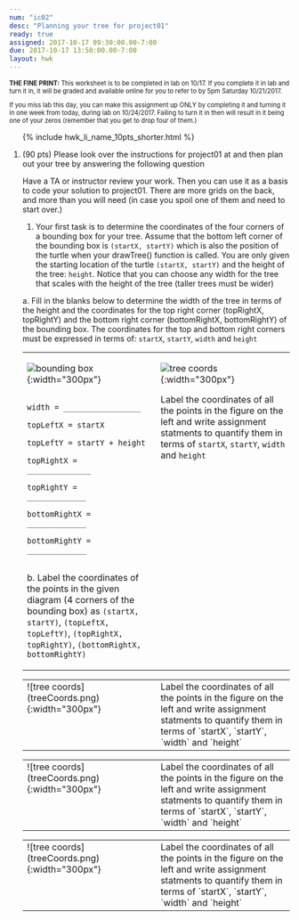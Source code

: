 ```yaml
---
num: "ic02"
desc: "Planning your tree for project01"
ready: true
assigned: 2017-10-17 09:30:00.00-7:00
due: 2017-10-17 13:50:00.00-7:00
layout: hwk
---
```


<div style="font-size:80%">
<b>THE FINE PRINT:</b> This worksheet is to be completed in lab on 10/17.   If you complete
it in lab and turn it in, it will be graded and available online for you to
refer to by 5pm Saturday 10/21/2017.

If you miss lab this day, you can make this assignment up ONLY by completing
it and turning it in one week from today, during lab on 10/24/2017.
Failing to turn it in then will result in it being one of your zeros
(remember that you get to drop four of them.)
</div>

<ol>

{% include hwk_li_name_10pts_shorter.html %}

<li markdown="1"> (90 pts) Please look over the instructions for project01 at <http://ucsb-cs8-f17.github.io/lab/project01> and then plan out your tree by answering the following question

Have a TA or instructor review your work.  Then you can use it as a basis to code your solution to project01.   There are more grids on the back, and more than you will need (in case you spoil one of them and need to start over.)

1. Your first task is to determine the coordinates of the four corners of a bounding box for your tree. Assume that the bottom left corner of the bounding box is `(startX, startY)` which is also the position of the turtle when your drawTree() function is called. You are only given the starting location of the turtle `(startX, startY)` and the height of the tree: `height`. Notice that you can choose any width for the tree that scales with the height of the tree (taller trees must be wider)

a. Fill in the blanks below to determine the width of the tree in terms of the height and the coordinates for the top right corner (topRightX, topRightY) and the bottom right corner (bottomRightX, bottomRightY) of the bounding box. The coordinates for the top and bottom right corners must be expressed in terms of: `startX`, `startY`, `width` and `height`

<style>
table.turtle * td { vertical-align: top; }
</style>

<table class="turtle">
<tr>
<td markdown="1">

![bounding box](boundingCoords.png){:width="300px"}

```

width = _________________

topLeftX = startX 

topLeftY = startY + height

topRightX =   ______________

topRightY =    _____________

bottomRightX = _____________

bottomRightY = _____________
    
```

b. Label the coordinates of the points in the given diagram (4 corners of the bounding box) as `(startX, startY)`, `(topLeftX, topLeftY)`, `(topRightX, topRightY)`, `(bottomRightX, bottomRightY)`

</td>
<td markdown="1" style="width:50%">

![tree coords](treeCoords.png){:width="300px"}

Label the coordinates of all the points in the figure on the left and write assignment statments to quantify them in terms of `startX`, `startY`, `width` and `height` 

</td>
</tr>
</table>


<div class="pagebreak">
</div>

<div style="font-size:80%" markdown="1">

</div>


<table class="turtle">
<tr>

<td markdown="1" style="width:50%">
![tree coords](treeCoords.png){:width="300px"}

</td>

<td markdown="1" style="width:300px">
Label the coordinates of all the points in the figure on the left and write assignment statments to quantify them in terms of `startX`, `startY`, `width` and `height` 

</td>
</tr>
</table>

<table class="turtle">
<tr>

<td markdown="1" style="width:50%">
![tree coords](treeCoords.png){:width="300px"}

</td>

<td markdown="1" style="width:300px">
Label the coordinates of all the points in the figure on the left and write assignment statments to quantify them in terms of `startX`, `startY`, `width` and `height` 

</td>
</tr>
</table>

<table class="turtle">
<tr>

<td markdown="1" style="width:50%">
![tree coords](treeCoords.png){:width="300px"}

</td>

<td markdown="1" style="width:300px">
Label the coordinates of all the points in the figure on the left and write assignment statments to quantify them in terms of `startX`, `startY`, `width` and `height` 

</td>
</tr>
</table>




</li>


</ol>
